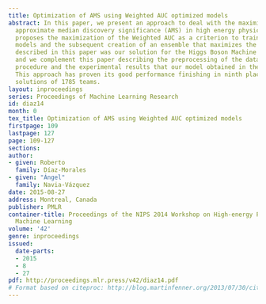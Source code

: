 ```yaml
---
title: Optimization of AMS using Weighted AUC optimized models
abstract: In this paper, we present an approach to deal with the maximization of the
  approximate median discovery significance (AMS) in high energy physics. This paper
  proposes the maximization of the Weighted AUC as a criterion to train different
  models and the subsequent creation of an ensemble that maximizes the AMS. The algorithm
  described in this paper was our solution for the Higgs Boson Machine Learning Challenge
  and we complement this paper describing the preprocessing of the dataset, the training
  procedure and the experimental results that our model obtained in the challenge.
  This approach has proven its good performance finishing in ninth place among the
  solutions of 1785 teams.
layout: inproceedings
series: Proceedings of Machine Learning Research
id: diaz14
month: 0
tex_title: Optimization of AMS using Weighted AUC optimized models
firstpage: 109
lastpage: 127
page: 109-127
sections: 
author:
- given: Roberto
  family: Díaz-Morales
- given: "Ángel"
  family: Navia-Vázquez
date: 2015-08-27
address: Montreal, Canada
publisher: PMLR
container-title: Proceedings of the NIPS 2014 Workshop on High-energy Physics and
  Machine Learning
volume: '42'
genre: inproceedings
issued:
  date-parts:
  - 2015
  - 8
  - 27
pdf: http://proceedings.mlr.press/v42/diaz14.pdf
# Format based on citeproc: http://blog.martinfenner.org/2013/07/30/citeproc-yaml-for-bibliographies/
---
```

